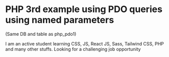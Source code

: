 # PHP 3rd example using PDO queries using named parameters

(Same DB and table as php_pdo1)

I am an active student learning CSS, JS, React JS, Sass, Tailwind CSS, PHP and many other stuffs. Looking for a challenging job opportunity
